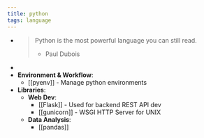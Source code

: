 ```yaml
---
title: python
tags: language
---
```


-
  >Python is the most powerful language you can still read.
  >- Paul Dubois
-
- **Environment & Workflow**:
	- [[pyenv]] - Manage python environments
- **Libraries**:
	- **Web Dev**:
		- [[Flask]] - Used for backend REST API dev
		- [[gunicorn]] - WSGI HTTP Server for UNIX
	- **Data Analysis**:
		- [[pandas]]